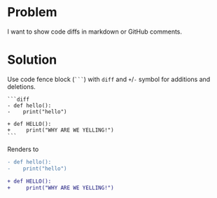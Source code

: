 # Problem

I want to show code diffs in markdown or GitHub comments.

# Solution

Use code fence block (` ``` `) with `diff` and `+`/`-` symbol for additions and deletions.

````
```diff
- def hello():
-    print("hello")

+ def HELLO():
+     print("WHY ARE WE YELLING!")
```
````

Renders to

```diff
- def hello():
-    print("hello")

+ def HELLO():
+     print("WHY ARE WE YELLING!")
```